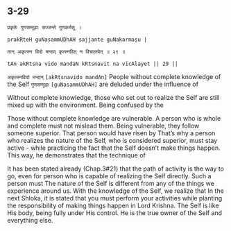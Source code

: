 ## 3-29


```shloka-sa
प्रकृतेः गुणसम्मूढाः सज्जन्ते गुणकर्मसु ।
```
```shloka-sa-hk
prakRteH guNasammUDhAH sajjante guNakarmasu |
```
```shloka-sa
तान् अकृत्स्न विदो मन्दण् कृत्स्नवित् न विचालयेत् ॥ २९ ॥
```
```shloka-sa-hk
tAn akRtsna vido mandaN kRtsnavit na vicAlayet || 29 ||
```

`अकृत्स्नविदो मन्दान्` `[akRtsnavido mandAn]` People without complete knowledge of the Self `गुणसम्मूढाः` `[guNasammUDhAH]` are deluded under the influence of

Without complete knowledge, those who set out to realize the Self are still mixed up with the environment. Being confused by the 



Those without complete knowledge are vulnerable. A person who is whole and complete must not mislead them. Being vulnerable, they follow someone superior. That person would have risen by 
That’s why a person who realizes the nature of the Self, who is considered superior, must stay active - while practicing the fact that the Self doesn’t make things happen. This way, he demonstrates that the technique of 



It has been stated already (Chap.3#21) that the path of activity is the way to go, even for person who is capable of realizing the Self directly. Such a person must 
The nature of the Self is different from any of the things we experience around us. With the knowledge of the Self, we realize that 
In the next Shloka, it is stated that you must perform your activities while planting the responsibility of making things happen in Lord Krishna. The Self is like His body, being fully under His control. He is the true owner of the Self and everything else. 

